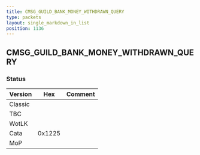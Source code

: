 ```yaml
---
title: CMSG_GUILD_BANK_MONEY_WITHDRAWN_QUERY
type: packets
layout: single_markdown_in_list
position: 1136
---
```


## CMSG_GUILD_BANK_MONEY_WITHDRAWN_QUERY

### Status

Version    | Hex        | Comment
---------- | ---------- | ---------- 
Classic    |            |
TBC        |            |
WotLK      |            |
Cata       | 0x1225     |
MoP        |            |